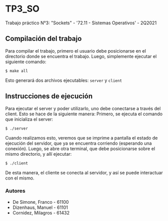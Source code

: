 # TP3_SO
Trabajo práctico N°3: "Sockets" - '72.11 - Sistemas Operativos' - 2Q2021

## Compilación del trabajo
Para compilar el trabajo, primero el usuario debe posicionarse en el directorio donde se encuentra
el trabajo. Luego, simplemente ejecutar el siguiente comando:

    $ make all

Esto generará dos archivos ejecutables: `server` y `client`

## Instrucciones de ejecución
Para ejecutar el server y poder utilizarlo, uno debe conectarse a través del client. Esto se hace
de la siguiente manera: 
Primero, se ejecuta el comando que inicializa el server:
    
    $ ./server

Cuando realizamos esto, veremos que se imprime a pantalla el estado de ejecución del servidor,
que ya se encuentra corriendo (esperando una conexión).
Luego, se abre otra terminal, que debe posicionarse sobre el mismo directorio, y allí ejecutar:

    $ ./client

De esta manera, el cliente se conecta al servidor, y así se puede interactuar con el mismo.

### Autores
* De Simone, Franco - 61100
* Dizenhaus, Manuel - 61101
* Cornidez, Milagros - 61432